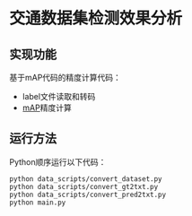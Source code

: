 # 交通数据集检测效果分析

## 实现功能
基于mAP代码的精度计算代码：
* label文件读取和转码
* [mAP](https://github.com/Cartucho/mAP)精度计算

## 运行方法
Python顺序运行以下代码：

```
python data_scripts/convert_dataset.py
python data_scripts/convert_gt2txt.py
python data_scripts/convert_pred2txt.py
python main.py
```